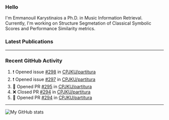 ### Hello

I'm Emmanouil Karystinaios a Ph.D. in Music Information Retrieval.
Currently, I'm working on Structure Segmetation of Classical Symbolic Scores and Performance Similarity metrics.


### Latest Publications

<!-- BLOG-POST-LIST:START -->
<!-- BLOG-POST-LIST:END -->

---

### Recent GitHub Activity
  
<!--START_SECTION:activity-->
1. ❗ Opened issue [#298](https://github.com/CPJKU/partitura/issues/298) in [CPJKU/partitura](https://github.com/CPJKU/partitura)
2. ❗ Opened issue [#297](https://github.com/CPJKU/partitura/issues/297) in [CPJKU/partitura](https://github.com/CPJKU/partitura)
3. 💪 Opened PR [#295](https://github.com/CPJKU/partitura/pull/295) in [CPJKU/partitura](https://github.com/CPJKU/partitura)
4. ❌ Closed PR [#294](https://github.com/CPJKU/partitura/pull/294) in [CPJKU/partitura](https://github.com/CPJKU/partitura)
5. 💪 Opened PR [#294](https://github.com/CPJKU/partitura/pull/294) in [CPJKU/partitura](https://github.com/CPJKU/partitura)
<!--END_SECTION:activity-->

---

![My GitHub stats](https://github-readme-stats.vercel.app/api?username=manoskary&show_icons=true&theme=radical)


<!--
**manoskary/manoskary** is a ✨ _special_ ✨ repository because its `README.md` (this file) appears on your GitHub profile.

Here are some ideas to get you started:

- 🔭 I’m currently working on ...
- 🌱 I’m currently learning ...
- 👯 I’m looking to collaborate on ...
- 🤔 I’m looking for help with ...
- 💬 Ask me about ...
- 📫 How to reach me: ...
- 😄 Pronouns: ...
- ⚡ Fun fact: ...
-->
